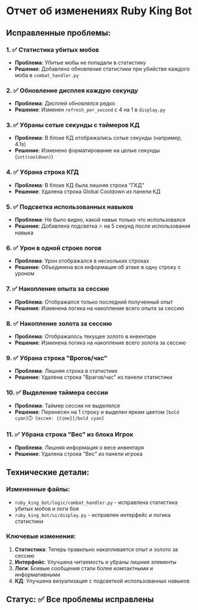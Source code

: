 # Отчет об изменениях Ruby King Bot

## Исправленные проблемы:

### 1. ✅ Статистика убитых мобов
- **Проблема**: Убитые мобы не попадали в статистику
- **Решение**: Добавлено обновление статистики при убийстве каждого моба в `combat_handler.py`

### 2. ✅ Обновление дисплея каждую секунду
- **Проблема**: Дисплей обновлялся редко
- **Решение**: Изменен `refresh_per_second` с 4 на 1 в `display.py`

### 3. ✅ Убраны сотые секунды с таймеров КД
- **Проблема**: В блоке КД отображались сотые секунды (например, 4.1s)
- **Решение**: Изменено форматирование на целые секунды (`int(cooldown)`)

### 4. ✅ Убрана строка КГД
- **Проблема**: В блоке КД была лишняя строка "ГКД"
- **Решение**: Удалена строка Global Cooldown из панели КД

### 5. ✅ Подсветка использованных навыков
- **Проблема**: Не было видно, какой навык только что использовался
- **Решение**: Добавлена подсветка 🔥 на 5 секунд после использования навыка

### 6. ✅ Урон в одной строке логов
- **Проблема**: Урон отображался в нескольких строках
- **Решение**: Объединена вся информация об атаке в одну строку с уроном

### 7. ✅ Накопление опыта за сессию
- **Проблема**: Отображался только последний полученный опыт
- **Решение**: Изменена логика на накопление всего опыта за сессию

### 8. ✅ Накопление золота за сессию
- **Проблема**: Отображалось текущее золото в инвентаре
- **Решение**: Изменена логика на накопление всего золота за сессию

### 9. ✅ Убрана строка "Врогов/час"
- **Проблема**: Лишняя строка в статистике
- **Решение**: Удалена строка "Врагов/час" из панели статистики

### 10. ✅ Выделение таймера сессии
- **Проблема**: Таймер сессии не выделялся
- **Решение**: Перенесен на 1 строку и выделен ярким цветом `[bold cyan]⏱️ Сессия: {time}[/bold cyan]`

### 11. ✅ Убрана строка "Вес" из блока Игрок
- **Проблема**: Лишняя информация о весе инвентаря
- **Решение**: Удалена строка "Вес" из панели игрока

## Технические детали:

### Измененные файлы:
- `ruby_king_bot/logic/combat_handler.py` - исправлена статистика убитых мобов и логи боя
- `ruby_king_bot/ui/display.py` - исправлен интерфейс и логика статистики

### Ключевые изменения:
1. **Статистика**: Теперь правильно накапливается опыт и золото за сессию
2. **Интерфейс**: Улучшена читаемость и убраны лишние элементы
3. **Логи**: Боевые сообщения стали более компактными и информативными
4. **КД**: Улучшена визуализация с подсветкой использованных навыков

## Статус: ✅ Все проблемы исправлены 